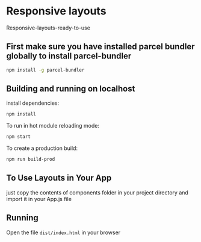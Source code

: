 # Responsive layouts

Responsive-layouts-ready-to-use

## First make sure you have installed parcel bundler globally to install parcel-bundler

```sh
npm install -g parcel-bundler
```

## Building and running on localhost

install dependencies:

```sh
npm install
```

To run in hot module reloading mode:

```sh
npm start
```

To create a production build:

```sh
npm run build-prod
```

## To Use Layouts in Your App

just copy the contents of components folder in your project directory and import it in your App.js file

## Running

Open the file `dist/index.html` in your browser


